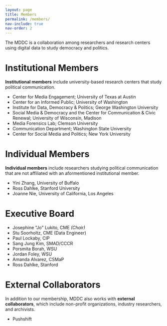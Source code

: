 ```yaml
---
layout: page
title: Members
permalink: /members/
nav-include: true
nav-order: 2
---
```


The MDDC is a collaboration among researchers and research centers using digital data to study democracy and politics.

# Institutional Members
**Institutional members** include university-based research centers that study political communication.

* Center for Media Engagement; University of Texas at Austin
* Center for an Informed Public; University of Washington
* Institute for Data, Democracy & Politics; George Washington University
* Social Media & Democracy and the Center for Communication & Civic Renewal; University of Wisconsin, Madison
* Media Forensics Lab; Clemson University
* Communication Department; Washington State University
* Center for Social Media and Politics; New York University


# Individual Members
**Individual members** include researchers studying political communication that are not affiliated with an aformentioned institutional member.
* Yini Zhang, University of Buffalo
* Ross Dahlke, Stanford University
* Joanne Nie, University of California, Los Angeles

# Executive Board
* Josephine "Jo" Lukito, CME *(Chair)*
* Stu Soorholtz, CME (Data Engineer)
* Paul Lockaby, CIP
* Sang Jung Kim, SMAD/CCCR
* Porsmita Borah, WSU
* Jordan Foley, WSU
* Amanda Alvarez, CSMaP
* Ross Dahlke, Stanford

# External Collaborators
In addition to our membership, MDDC also works with **external collaborators**, which include non-profit organizations, industry researchers, and archivists.
* Pushshift
